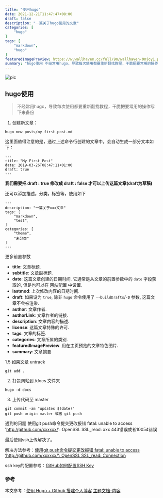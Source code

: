 ```yaml
---
title: "使用hugo"
date: 2021-12-21T11:47:47+08:00
draft: false
description: "一篇关于hugo使用的文章"
categories: [
    "hugo"
]
tags: [
    "markdown",
    "hugo"
] 
featuredImagePreview: https://w.wallhaven.cc/full/9m/wallhaven-9mjoy1.png
summary: "hugo使用 不经常用hugo，导致每次使用都要重新翻找教程，干脆把要常用的操作写下来备份"
---
```

![pic](https://w.wallhaven.cc/full/9m/wallhaven-9mjoy1.png)
## hugo使用
> 不经常用hugo，导致每次使用都要重新翻找教程，干脆把要常用的操作写下来备份

1. 创建新文章：

```text
hugo new posts/my-first-post.md
```

这里面值得注意的是，通过上述命令行创建的文章中，会自动生成一部分文本如下：

```text
---
title: "My First Post"
date: 2019-03-26T08:47:11+01:00
draft: true
---
```

**我们需要把 draft : true 修改成 draft : false 才可以上传这篇文章(draft为草稿)**

还可以添加描述，分类，标签等，使用如下

```text
---
description: "一篇关于xxx文章"
tags: [
    "markdown",
    "test",
] 
categories: [
    "theme",
    "未分类"
]
---
```

更多前置参数

- **title**: 文章标题.
- **subtitle**: 文章副标题.
- **date**: 这篇文章创建的日期时间. 它通常是从文章的前置参数中的 `date` 字段获取的, 但是也可以在 [网站配置](https://hugoloveit.com/zh-cn/theme-documentation-basics#site-configuration) 中设置.
- **lastmod**: 上次修改内容的日期时间.
- **draft**: 如果设为 `true`, 除非 `hugo` 命令使用了 `--buildDrafts`/`-D` 参数, 这篇文章不会被渲染.
- **author**: 文章作者.
- **authorLink**: 文章作者的链接.
- **description**: 文章内容的描述.
- **license**: 这篇文章特殊的许可.
- **tags**: 文章的标签.
- **categories**: 文章所属的类别.
- **featuredImagePreview**: 用在主页预览的文章特色图片.
- **summary**: 文章摘要

1.5 如果文章 untrack 
```text
git add .
```

2. 打包网站到 /docs 文件夹

```text
hugo -d docs
```



3. 上传代码至 master

```text
git commit -am "updates $(date)"
git push origin master 或者 git push
```
遇到的问题
使用git push命令提交更改报错 fatal: unable to access 'http://github.com/xxxxxx/': OpenSSL SSL_read: xxx
443错误或者10054错误

最后使用ssh上传解决了。

解决方法参考：[使用git push命令提交更改报错 fatal: unable to access ‘http://github.com/xxxxxx/‘: OpenSSL SSL_read: Connection](https://blog.csdn.net/haoah316/article/details/118873748?utm_medium=distribute.pc_relevant.none-task-blog-2~default~baidujs_title~default-0.no_search_link&spm=1001.2101.3001.4242.1)


ssh key的配置参考：[GitHub如何配置SSH Key](https://blog.csdn.net/u013778905/article/details/83501204)


### 参考
本文参考：[使用 Hugo + Github 搭建个人博客](https://zhuanlan.zhihu.com/p/105021100)
[主题文档-内容](https://hugoloveit.com/zh-cn/theme-documentation-content/)
